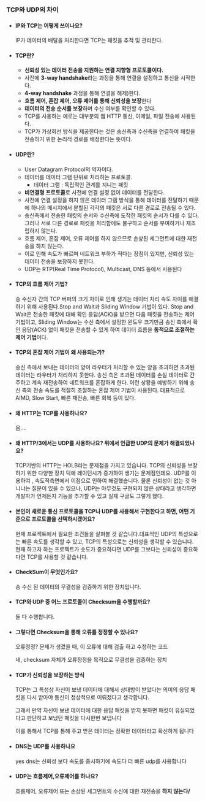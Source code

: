 ### TCP와 UDP의 차이
- #### IP와 TCP는 어떻게 쓰이나요?

  IP가 데이터의 배달을 처리한다면 TCP는 패킷을 추적 및 관리한다.

- ####  TCP란?
  - **신뢰성 있는 데이터 전송을 지원하는 연결 지향형 프로토콜이다.**
  - 사전에 **3-way handshake**라는 과정을 통해 연결을 설정하고 통신을 시작한다.
  - **4-way handshake** 과정을 통해 연결을 해제)한다.
  - **흐름 제어, 혼잡 제어, 오류 제어를 통해 신뢰성을 보장**한다
  - **데이터의 전송 순서를 보장**하며 수신 여부를 확인할 수 있다.
  - TCP를 사용하는 예로는 대부분의 웹 HTTP 통신, 이메일, 파일 전송에 사용된다.
  - TCP가 가상회선 방식을 제공한다는 것은 송신측과 수신측을 연결하여 패킷을 전송하기 위한 논리적 경로를 배정한다는 뜻이다.

- ####  UDP란?
  - User Datagram Protocol의 약자이다.
  - 데이터를 데이터 그램 단위로 처리하는 프로토콜.
    - 데이터 그램 : 독립적인 관계를 지니는 패킷
  - **비연결형 프로토콜**로 사전에 연결 설정 없이 데이터를 전달한다.
  - 사전에 연결 설정을 하지 않은 데이터 그램 방식을 통해 데이터를 전달하기 때문에 하나의 메시지에서 분할된 각각의 패킷은 서로 다른 경로로 전송될 수 있다.
  - 송신측에서 전송한 패킷의 순서와 수신측에 도착한 패킷의 순서가 다를 수 있다. 그러나 서로 다른 경로로 패킷을 처리함에도 불구하고 순서를 부여하거나 재조립하지 않는다.
  - 흐름 제어, 혼잡 제어, 오류 제어를 하지 않으므로 손상된 세그먼트에 대한 재전송을 하지 않는다.
  - 이로 인해 속도가 빠르며 네트워크 부하가 적다는 장점이 있지만, 신뢰성 있는 데이터 전송을 보장하지 못한다.
  - UDP는 RTP(Real Time Protocol), Multicast, DNS 등에서 사용된다
- #### TCP의 흐름 제어 기법?

  송 수신자 간의 TCP 버퍼의 크기 차이로 인해 생기는 데이터 처리 속도 차이를 해결하기 위해 사용된다.Stop and Wait과 Sliding Window 기법이 있다. Stop and Wait은 전송한 패킷에 대해 확인 응답(ACK)을 받으면 다음 패킷을 전송하는 제어 기법이고, Sliding Window는 수신 측에서 설정한 윈도우 크기만큼 송신 측에서 확인 응답(ACK) 없이 패킷을 전송할 수 있게 하여 데이터 흐름을 **동적으로 조절하는 제어 기법**이다.

- ####  TCP의 혼잡 제어 기법이 왜 사용되는가?

  송신 측에서 보내는 데이터의 양이 라우터가 처리할 수 있는 양을 초과하면 초과된 데이터는 라우터가 처리하지 못한다. 송신 측은 초과된 데이터를 손실 데이터로 간주하고 계속 재전송하여 네트워크를 혼잡하게 한다. 이런 상황을 예방하기 위해 송신 측의 전송 속도를 적절히 조절하는 혼잡 제어 기법이 사용된다. 대표적으로 AIMD, Slow Start, 빠른 재전송, 빠른 회복 등이 있다.

- #### 왜 HTTP는 TCP를 사용하나요?

  음….

- #### 왜 HTTP/3에서는 UDP를 사용하나요? 위에서 언급한 UDP의 문제가 해결되었나요?

  TCP기반의 HTTP는 HOLB라는 문제점을 가지고 있습니다.
  TCP의 신뢰성을 보장하기 위한 다양한 장치 덕에 레이턴시가 증가하여 생기는 문제점인데요.
  UDP를 이용하여 , 속도적측면에서 이점으로 인하여 해결했습니다.
  물론 신뢰성이 없는 것 아니냐는 질문이 있을 수 있으나, UDP는 아무것도 구현되지 않은 상태라고 생각하면 개발자가 언제든지 기능을 추가할 수 있고 실제 구글도 그렇게 했다.

- ####  본인이 새로운 통신 프로토콜을 TCP나 UDP를 사용해서 구현한다고 하면, 어떤 기준으로 프로토콜을 선택하시겠어요?

  현재 프로젝트에서 필요한 조건들을 살펴볼 것 같습니다.대표적인 UDP의 특성으로는 빠른 속도를 생각할 수 있고, TCP의 특성으로는 신뢰성을 생각할 수 있습니다. 현재 하고자 하는 프로젝트가 솟도가 중요하다면 UDP를 그보다는 신뢰성이 중요하다면 TCP를 사용할 것 같습니다.

- #### CheckSum이 무엇인가요?

  송 수신 된 데이터의 무결성을 검증하기 위한 장치입니다.

- #### TCP와 UDP 중 어느 프로토콜이 Checksum을 수행할까요?

  둘 다 수행합니다.

- #### 그렇다면 Checksum을 통해 오류를 정정할 수 있나요?

  오류정정? 문제가 생겼을 때,  이 오류에 대해 검출 하고 수정하는 코드

  네, checksum 자체가 오류정정을 목적으로 무결성을 검증하는 장치

- #### TCP가 신뢰성을 보장하는 방식

  TCP는 그 특성상 자신이 보낸 데이터에 대해서 상대방이 받았다는 의미의 응답 패킷을 다시 받아야 통신이 정상적으로 이뤄졌다고 생각합니다.

  그래서 만약 자신이 보낸 데이터에 대한 응답 패킷을 받지 못하면 패킷이 유실되었다고 판단하고 보냈던 패킷을 다시한번 보냅니다

  이를 통해서 TCP를 통해 주고 받은 데이터는 정확한 데이터라고 확신하게 됩니다

- #### DNS는 UDP를 사용하나요

  yes dns는 신뢰성 보다 속도를 중시하기에 속도다 더 빠른 udp를 사용합니다

- ####  UDP는 흐름제어,오류제어를 하나요?
  흐름제어, 오류제어 또는 손상된 세그먼트의 수신에 대한 재전송을 **하지 않는다/**
